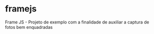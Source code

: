 # framejs
Frame JS - Projeto de exemplo com a finalidade de auxiliar a captura de fotos bem enquadradas
